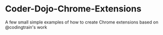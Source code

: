 # Coder-Dojo-Chrome-Extensions
A few small simple examples of how to create Chrome extensions based on @codingtrain's work
